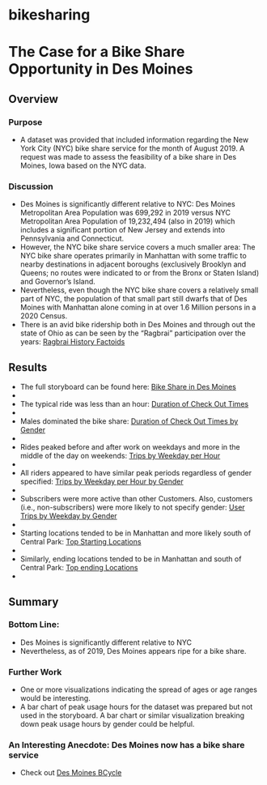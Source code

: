 # bikesharing
# The Case for a Bike Share Opportunity in Des Moines
## Overview
### Purpose
-	A dataset was provided that included information regarding the New York City (NYC) bike share service for the month of August 2019.  A request was made to assess the feasibility of a bike share in Des Moines, Iowa based on the NYC data.
### Discussion
-	Des Moines is significantly different relative to NYC: Des Moines Metropolitan Area Population was 699,292 in 2019 versus NYC Metropolitan Area Population of 19,232,494 (also in 2019) which includes a significant portion of New Jersey and extends into Pennsylvania and Connecticut.
-	However, the NYC bike share service covers a much smaller area: The NYC bike share operates primarily in Manhattan with some traffic to nearby destinations in adjacent boroughs (exclusively Brooklyn and Queens; no routes were indicated to or from the Bronx or Staten Island) and Governor’s Island. 
-	Nevertheless, even though the NYC bike share covers a relatively small part of NYC, the population of that small part still dwarfs that of Des Moines with Manhattan alone coming in at over 1.6 Million persons in a 2020 Census. 
-	There is an avid bike ridership both in Des Moines and through out the state of Ohio as can be seen by the “Ragbrai” participation over the years:    [Ragbrai History Factoids](https://ragbrai.com/about/ragbrai-history-factoids/)
## Results  
-	The full storyboard can be found here: [Bike Share in Des Moines](https://public.tableau.com/app/profile/robert8814/viz/NYCDesMoinesBikeShareStory/BikeShareinDesMoines)
-	
-	The typical ride was less than an hour: [Duration of Check Out Times](https://public.tableau.com/app/profile/robert8814/viz/NYCDesMoinesBikeShareStory/CheckoutTimesforUsers) 
-	
-	Males dominated the bike share: [Duration of Check Out Times by Gender](https://public.tableau.com/app/profile/robert8814/viz/NYCDesMoinesBikeShareStory/CheckoutTimesbyGender)
-	
-	Rides peaked before and after work on weekdays and more in the middle of the day on weekends: [Trips by Weekday per Hour](https://public.tableau.com/app/profile/robert8814/viz/NYCDesMoinesBikeShareStory/TripsbyWeekdayperHour)
-	
-	All riders appeared to have similar peak periods regardless of gender specified: [Trips by Weekday per Hour by Gender](https://public.tableau.com/app/profile/robert8814/viz/NYCDesMoinesBikeShareStory/TripsbyGenderWeekdayperHour)
-	
-	Subscribers were more active than other Customers. Also, customers (i.e., non-subscribers) were more likely to not specify gender:  [User Trips by Weekday by Gender](https://public.tableau.com/app/profile/robert8814/viz/NYCDesMoinesBikeShareStory/UserTripsbyGenderbyWeekday)
-	
-	Starting locations tended to be in Manhattan and more likely south of Central Park: [Top Starting Locations](https://public.tableau.com/app/profile/robert8814/viz/NYCDesMoinesBikeShareStory/TopStartingLocations)
-	
-	Similarly, ending locations tended to be in Manhattan and south of Central Park: [Top ending Locations](https://public.tableau.com/app/profile/robert8814/viz/NYCDesMoinesBikeShareStory/TopEndingLocations)
-	
## Summary
### Bottom Line: 
-	Des Moines is significantly different relative to NYC 
-	Nevertheless, as of 2019, Des Moines appears ripe for a bike share. 
### Further Work
-	One or more visualizations indicating the spread of ages or age ranges would be interesting. 
-	A bar chart of peak usage hours for the dataset was prepared but not used in the storyboard. A bar chart or similar visualization breaking down peak usage hours by gender could be helpful. 
### An Interesting Anecdote: Des Moines now has a bike share service
-	Check out [Des Moines BCycle](https://desmoines.bcycle.com/)


